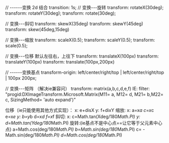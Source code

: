 // ------变换 2d
结合 transition: 1s;
// 变换---旋转
transform: rotateX(30deg);
transform: rotateY(30deg);
transform: rotate(30deg);

// 变换---斜切
transform: skewX(35deg) 
transform: skewY(45deg)
transform: skew(45deg,15deg)

// 变换---缩放
transform: scaleX(0.5);
transform: scaleY(0.5);
transform: scale(0.5);

// 变换---位移 默认左往右，上往下
transform: translateX(100px)
transform: translateY(100px)
transform: translate(100px,200px)

// ------变换基点
transform-origin: 
left/center/right/top |
left/center/right/top |
100px 200px;

// 变换---矩阵 （解决ie兼容问）
transform: matrix(a,b,c,d,e,f)
IE:
filter: "progid:DXImageTransform.Microsoft.Matrix(M11= a, M12= d, M21= b,M22= c, SizingMethod= 'auto expand')"

位移（ie只能使用其他方式实现）：
x: e+disX
y: f+dixY
缩放:
x: a=x*a c=x*c e=x*e
y: b=y*b d=x*d f=x*f
斜切:
x: c=Math.tan(Xdeg/180*Math.PI)
y: d=Math.tan(Ydeg/180*Math.PI)
旋转:(ie基点不是中心点==让它等于父元素中心点)
a=Math.cos(deg/180*Math.PI)
b=Math.sin(deg/180*Math.PI)
c= -Math.sin(deg/180*Math.PI)
d=Math.cos(deg/180*Math.PI)





